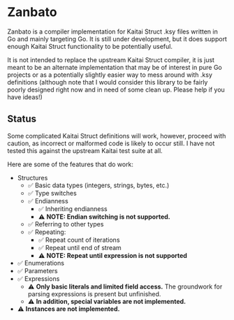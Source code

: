 # Zanbato

Zanbato is a compiler implementation for Kaitai Struct .ksy files written in Go and mainly targeting Go. It is still under development, but it does support enough Kaitai Struct functionality to be potentially useful.

It is not intended to replace the upstream Kaitai Struct compiler, it is just meant to be an alternate implementation that may be of interest in pure Go projects or as a potentially slightly easier way to mess around with .ksy definitions (although note that I would consider this library to be fairly poorly designed right now and in need of some clean up. Please help if you have ideas!)

## Status

Some complicated Kaitai Struct definitions will work, however, proceed with caution, as incorrect or malformed code is likely to occur still. I have not tested this against the upstream Kaitai test suite at all.

Here are some of the features that do work:

- Structures
  + ✅ Basic data types (integers, strings, bytes, etc.)
  + ✅ Type switches
  + ✅ Endianness
    - ✅ Inheriting endianness
    - ⚠️ **NOTE: Endian switching is not supported.**
  + ✅ Referring to other types
  + ✅ Repeating:
    - ✅ Repeat count of iterations
    - ✅ Repeat until end of stream
    - ⚠️ **NOTE: Repeat until expression is not supported**
- ✅ Enumerations
- ✅ Parameters
- ✅ Expressions
  + ⚠️ **Only basic literals and limited field access.** The groundwork for parsing expressions is present but unfinished.
  + ⚠️ **In addition, special variables are not implemented.**
- ⚠️ **Instances are not implemented.**
